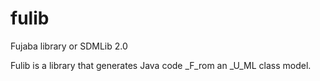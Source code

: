 # fulib
Fujaba library or SDMLib 2.0

Fulib is a library that generates Java code _F_rom an _U_ML class model.
